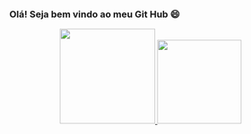 ### Olá! Seja bem vindo ao meu Git Hub 😄

<div align="center">
  <a href="https://github.com/iiamlink">
  <img height="170px" src="https://github-readme-stats.vercel.app/api?username=iiamlink&show_icons=true&theme=dracula&include_all_commits=true&count_private=true"/>
  <img height="150px" src="https://github-readme-stats.vercel.app/api/top-langs/?username=iiamlink&layout=compact&langs_count=7&theme=dracula"/>
</div>
